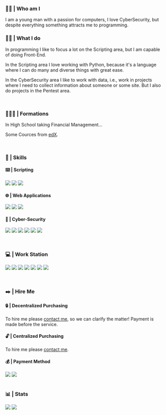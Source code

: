 <h3>👦🏽 | Who am I</h3>
<p>I am a young man with a passion for computers, I love CyberSecurity, but despite everything something attracts me to programming. </p>

<h3>✍🏽 | What I do</h3>
<p>In programming I like to focus a lot on the Scripting area, but I am capable of doing Front-End.</p>

<p>In the Scripting area I love working with Python, because it's a language where I can do many and diverse things with great ease.</p>
<p>In the CyberSecurity area I like to work with data, i.e., work in projects where I need to collect information about someone or some site. But I also do projects in the Pentest area.</p>

<br>

<h3>👨🏽‍🎓 | Formations</h3>
<p>In High School taking Financial Management...</p>
<p> Some Cources from <a href="https://www.edx.org/">edX</a>.</p>

<br>

<h3>🧠 | Skills</h3>
<h4>⌨️ | Scripting</h4>

<a href="https://www.python.org/"><img src="https://img.shields.io/badge/python-3670A0?style=for-the-badge&logo=python&logoColor=ffdd54"></a>
<a href="https://docs.microsoft.com/en-us/powershell/"><img src="https://img.shields.io/badge/PowerShell-%235391FE.svg?style=for-the-badge&logo=powershell&logoColor=white"></a>
<a href="https://docs.microsoft.com/en-us/windows-server/administration/windows-commands/cmd"><img src="https://img.shields.io/badge/Windows%20Terminal-%234D4D4D.svg?style=for-the-badge&logo=windows-terminal&logoColor=white"></a>


<h4>🌐 | Web Applications</h4>

<a href="https://www.php.net/"><img src="https://img.shields.io/badge/php-%23777BB4.svg?style=for-the-badge&logo=php&logoColor=white"></a>
<a href="https://html.spec.whatwg.org/"><img src="https://img.shields.io/badge/html5-%23E34F26.svg?style=for-the-badge&logo=html5&logoColor=white"></a>
<a href="https://css3.com/"><img src="https://img.shields.io/badge/css3-%231572B6.svg?style=for-the-badge&logo=css3&logoColor=white"></a>


<h4>📡 | Cyber-Security</h4>

<a href="https://www.microsoft.com/pt-br/software-download/windows10"><img src="https://img.shields.io/badge/Windows-0078D6?style=for-the-badge&logo=windows&logoColor=white"></a>
<a href="https://www.linux.org/pages/download/"><img src="https://img.shields.io/badge/Linux-FCC624?style=for-the-badge&logo=linux&logoColor=black"></a>
<a href="https://www.android.com/"><img src="https://img.shields.io/badge/Android-3DDC84?style=for-the-badge&logo=android&logoColor=white"></a>
<a href="https://apache.org/"><img src="https://img.shields.io/badge/apache-%23D42029.svg?style=for-the-badge&logo=apache&logoColor=white"></a>
<a href="https://nginx.org/en/"><img src="https://img.shields.io/badge/nginx-%23009639.svg?style=for-the-badge&logo=nginx&logoColor=white"></a>
<a href="https://wordpress.org/"><img src="https://img.shields.io/badge/WordPress-%23117AC9.svg?style=for-the-badge&logo=WordPress&logoColor=white"></a>

<br>

<h3>💻 | Work Station</h3>

<a href="https://www.microsoft.com/pt-br/software-download/windows10"><img src="https://img.shields.io/badge/Windows-0078D6?style=for-the-badge&logo=windows&logoColor=white"></a>
<a href="https://ubuntu.com/"><img src="https://img.shields.io/badge/Ubuntu-E95420?style=for-the-badge&logo=ubuntu&logoColor=white"></a>
<a href="https://code.visualstudio.com/"><img src="https://img.shields.io/badge/Visual%20Studio%20Code-0078d7.svg?style=for-the-badge&logo=visual-studio-code&logoColor=white"></a>
<a href="https://developer.android.com/studio/"><img src="https://img.shields.io/badge/Android%20Studio-3DDC84.svg?style=for-the-badge&logo=android-studio&logoColor=white"></a>
<a href="https://www.mozilla.org/pt-PT/firefox/new/"><img src="https://img.shields.io/badge/Firefox-FF7139?style=for-the-badge&logo=Firefox-Browser&logoColor=white"></a>
<a href="https://duckduckgo.com/"><img src="https://img.shields.io/badge/DuckDuckGo-DE5833?style=for-the-badge&logo=DuckDuckGo&logoColor=white"></a>
<a href="https://open.spotify.com/user/31llp5h5xzcneir27xiu4mtr4gc4?si=a19c769e90d947b0"><img src="https://img.shields.io/badge/Spotify-1ED760?style=for-the-badge&logo=spotify&logoColor=white"></a>

<br>

<h3>✒️ | Hire Me</h3>
<h4>🔒 | Decentralized Purchasing</h4>
<p>To hire me please <a href="mailto:gc0156@proton.me">contact me</a>, so we can clarify the matter! Payment is made before the service.</p>

<h4>🔓 | Centralized Purchasing</h4>
<p>To hire me please <a href="https://www.freelancer.pt/u/gc0156">contact me</a>.</p>

<h4>💰 | Payment Method</h4>
<a href="https://paypal.me/gc0156"><img src="https://img.shields.io/badge/PayPal-00457C?style=for-the-badge&logo=paypal&logoColor=white"></a>
<a href=""><img src="https://img.shields.io/badge/Bitcoin-000?style=for-the-badge&logo=bitcoin&logoColor=white"></a>

<br>
<br>

<h3>📊 | Stats</h3>
<img src="https://github-readme-stats.vercel.app/api?username=GC0156&show_icons=true&theme=city_lights">
<img src="https://github-readme-stats.vercel.app/api/top-langs/?username=GC0156&theme=city_lights&layout=compact)">
